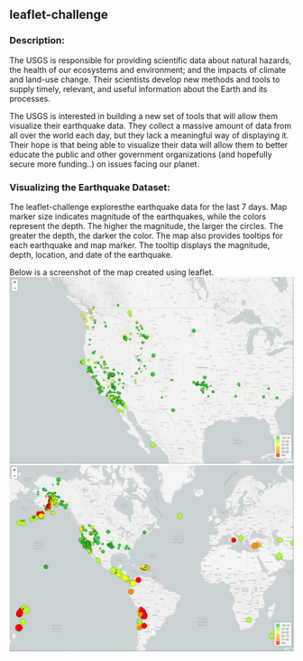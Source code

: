 ## leaflet-challenge

### Description:
The USGS is responsible for providing scientific data about natural hazards, the health of our ecosystems and environment; and the impacts of climate and land-use change. Their scientists develop new methods and tools to supply timely, relevant, and useful information about the Earth and its processes. 

The USGS is interested in building a new set of tools that will allow them visualize their earthquake data. They collect a massive amount of data from all over the world each day, but they lack a meaningful way of displaying it. Their hope is that being able to visualize their data will allow them to better educate the public and other government organizations (and hopefully secure more funding..) on issues facing our planet.

### Visualizing the Earthquake Dataset:
The leaflet-challenge exploresthe earthquake data for the last 7 days.  Map marker size indicates magnitude of the earthquakes, while the colors represent the depth.  The higher the magnitude, the larger the circles.  The greater the depth, the darker the color.  The map also provides tooltips for each earthquake and map marker.  The tooltip displays the magnitude, depth, location, and date of the earthquake.

Below is a screenshot of the map created using leaflet.
![Default_map](https://github.com/christypatrick/leaflet-challenge/blob/main/Leaflet-Step-1/Images/Default%20View%20with%20Legend.png)
<br>
![Full_map](https://github.com/christypatrick/leaflet-challenge/blob/main/Leaflet-Step-1/Images/Zoom%20Out%20with%20Legend.png)
